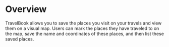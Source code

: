 # Overview 
TravelBook allows you to save the places you visit on your travels and view them on a visual map. Users can mark the places they have traveled to on the map, save the name and coordinates of these places, and then list these saved places.
